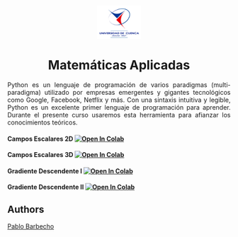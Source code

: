 <div align="center" class="row">
  <div class="column">
    <img src="images/ucuenca.png" alt="Snow" style="width:20%">
  </div>
</div>

<h1 align="center">Matemáticas Aplicadas</h1>


<p align="justify">
Python es un lenguaje de programación de varios paradigmas (multi-paradigma) utilizado por empresas emergentes y gigantes tecnológicos como Google, Facebook, Netflix y más. Con una sintaxis intuitiva y legible, Python es un excelente primer lenguaje de programación para aprender. Durante el presente curso usaremos esta herramienta para afianzar los conocimientos teóricos. 
</p>

#### Campos Escalares 2D [![Open In Colab](https://colab.research.google.com/assets/colab-badge.svg)](https://githubtocolab.com/Pbarbecho/Mates_Aplicadas_IT/blob/main/notebooks/campo_escalar_2d.ipynb)
#### Campos Escalares 3D [![Open In Colab](https://colab.research.google.com/assets/colab-badge.svg)](https://githubtocolab.com/Pbarbecho/Mates_Aplicadas_IT/blob/main/notebooks/campo_escalar_3d.ipynb)
#### Gradiente Descendente I [![Open In Colab](https://colab.research.google.com/assets/colab-badge.svg)](https://githubtocolab.com/Pbarbecho/Mates_Aplicadas_IT/blob/main/notebooks/grad_descen_I.ipynb)
#### Gradiente Descendente II [![Open In Colab](https://colab.research.google.com/assets/colab-badge.svg)](https://githubtocolab.com/Pbarbecho/Mates_Aplicadas_IT/blob/main/notebooks/grad_descen_II.ipynb)

## Authors ##
[Pablo Barbecho](https://www.pbarbecho.com)
